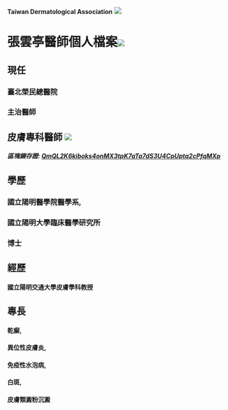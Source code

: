 **Taiwan Dermatological Association**
![](https://i.imgur.com/c4PrZud.png)
# 張雲亭醫師個人檔案![](https://i.imgur.com/LwxVHcd.png)


## 現任

### 臺北榮民總醫院 

### 主治醫師 



## 皮膚專科醫師 ![](https://i.imgur.com/JP4b3IN.png)

##### 區塊錬存證: [QmQL2K6kiboks4onMX3tpK7aTa7dS3U4CpUpta2cPfqMXp](https://explore.ipld.io/#/explore/QmQL2K6kiboks4onMX3tpK7aTa7dS3U4CpUpta2cPfqMXp)


## 學歷

### 國立陽明醫學院醫學系,

### 國立陽明大學臨床醫學研究所

### 博士



## 經歷

#### 國立陽明交通大學皮膚學科教授



## 專長

#### 乾癬,

#### 異位性皮膚炎,

#### 免疫性水泡病,

#### 白斑,

#### 皮膚類澱粉沉澱




